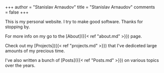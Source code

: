 +++
author = "Stanislav Arnaudov"
title = "Stanislav Arnaudov"
comments = false
+++

This is my personal website. I try to make good software. Thanks for
stopping by.

For more info on my go to the [About]({{< ref "about.md" >}}) page.

Check out my [Projects]({{< ref "projects.md" >}}) that I've dediceted large amounts of my precious time.

I've also written a bunch of [Posts]({{< ref "Posts.md" >}}) on various topics over the years.
